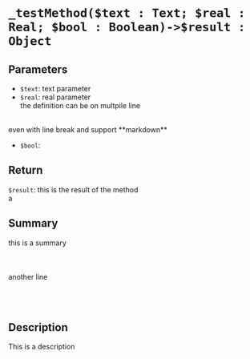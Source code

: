 # `_testMethod($text : Text; $real : Real; $bool : Boolean)->$result : Object`

## Parameters

 - `$text`: text parameter
 - `$real`: real parameter<br>
the definition can be on multpile line<br>
<br>
  even with line break and support **markdown**<br>

 - `$bool`: 


## Return

`$result`: this is the result of the method  <br>
a

## Summary

this is a summary<br>
<br>
<br>
<br>
another line<br>
<br>
<br>
<br>


## Description

This is a description